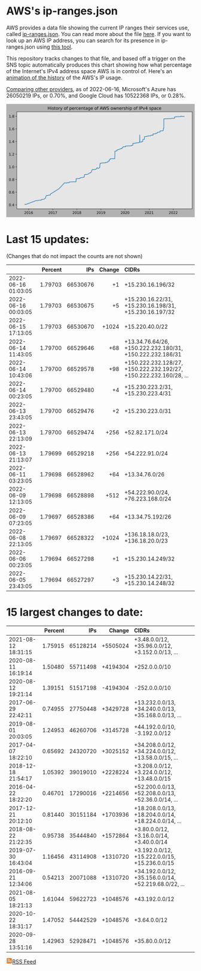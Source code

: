 # AWS's ip-ranges.json

AWS provides a data file showing the current IP ranges their
services use, called [ip-ranges.json](https://ip-ranges.amazonaws.com/ip-ranges.json).
You can read more about the file [here](https://docs.aws.amazon.com/general/latest/gr/aws-ip-ranges.html).
If you want to look up an AWS IP address, you can search for its presence in ip-ranges.json using [this tool](https://seligman.github.io/aws-ip-ranges/).

This repository tracks changes to that file, and based off a trigger on the SNS topic 
automatically produces this chart showing how what percentage of the Internet's IPv4 
address space AWS is in control of.  Here's an 
[animation of the history](https://youtu.be/Su25yl7eol8) of the AWS's IP usage.

[Comparing other providers](https://github.com/seligman/cloud_sizes), as of 2022-06-16, Microsoft's Azure has 26050219 IPs, or 0.70%, and Google Cloud has 10522368 IPs, or 0.28%.

![History of AWS](history_count.svg)

# Last 15 updates:

(Changes that do not impact the counts are not shown)

| | Percent | IPs | Change | CIDRs |
| :--- | ---: | ---: | ---: | :--- |
| 2022-06-16 01:03:05 | 1.79703 | 66530676 | +1 | +15.230.16.196/32 |
| 2022-06-16 00:03:05 | 1.79703 | 66530675 | +5 | +15.230.16.22/31, +15.230.16.198/31, +15.230.16.197/32 |
| 2022-06-15 17:13:05 | 1.79703 | 66530670 | +1024 | +15.220.40.0/22 |
| 2022-06-14 11:43:05 | 1.79700 | 66529646 | +68 | +13.34.76.64/26, +150.222.232.180/31, +150.222.232.186/31 |
| 2022-06-14 10:43:06 | 1.79700 | 66529578 | +98 | +150.222.232.128/27, +150.222.232.192/27, +150.222.232.160/28, ... |
| 2022-06-14 00:23:05 | 1.79700 | 66529480 | +4 | +15.230.223.2/31, +15.230.223.4/31 |
| 2022-06-13 23:43:05 | 1.79700 | 66529476 | +2 | +15.230.223.0/31 |
| 2022-06-13 22:13:09 | 1.79700 | 66529474 | +256 | +52.82.171.0/24 |
| 2022-06-13 21:13:07 | 1.79699 | 66529218 | +256 | +54.222.91.0/24 |
| 2022-06-11 03:23:05 | 1.79698 | 66528962 | +64 | +13.34.76.0/26 |
| 2022-06-09 12:13:05 | 1.79698 | 66528898 | +512 | +54.222.90.0/24, +76.223.168.0/24 |
| 2022-06-09 07:23:05 | 1.79697 | 66528386 | +64 | +13.34.75.192/26 |
| 2022-06-08 22:13:05 | 1.79697 | 66528322 | +1024 | +136.18.18.0/23, +136.18.20.0/23 |
| 2022-06-06 00:23:05 | 1.79694 | 66527298 | +1 | +15.230.14.249/32 |
| 2022-06-05 23:43:05 | 1.79694 | 66527297 | +3 | +15.230.14.22/31, +15.230.14.248/32 |


# 15 largest changes to date:

| | Percent | IPs | Change | CIDRs |
| :--- | ---: | ---: | ---: | :--- |
| 2021-08-12 18:31:15 | 1.75915 | 65128214 | +5505024 | +3.48.0.0/12, +35.96.0.0/12, +3.152.0.0/13, ... |
| 2020-08-11 16:19:14 | 1.50480 | 55711498 | +4194304 | +252.0.0.0/10 |
| 2020-08-12 19:21:14 | 1.39151 | 51517198 | -4194304 | -252.0.0.0/10 |
| 2017-06-29 22:42:11 | 0.74955 | 27750448 | +3429728 | +13.232.0.0/13, +34.240.0.0/13, +35.168.0.0/13, ... |
| 2019-08-01 20:03:05 | 1.24953 | 46260706 | +3145728 | +44.192.0.0/10, -3.192.0.0/12 |
| 2017-04-07 18:22:10 | 0.65692 | 24320720 | +3025152 | +34.208.0.0/12, +34.224.0.0/12, +13.58.0.0/15, ... |
| 2018-12-18 21:54:17 | 1.05392 | 39019010 | +2228224 | +3.208.0.0/12, +3.224.0.0/12, +13.48.0.0/15 |
| 2016-04-22 18:22:20 | 0.46701 | 17290016 | +2214656 | +52.200.0.0/13, +52.208.0.0/13, +52.36.0.0/14, ... |
| 2017-12-21 20:12:10 | 0.81440 | 30151184 | +1703936 | +18.208.0.0/13, +18.204.0.0/14, +18.224.0.0/14, ... |
| 2018-08-22 21:22:35 | 0.95738 | 35444840 | +1572864 | +3.80.0.0/12, +3.16.0.0/14, +3.40.0.0/14 |
| 2019-07-30 16:43:04 | 1.16456 | 43114908 | +1310720 | +3.192.0.0/12, +15.222.0.0/15, +15.236.0.0/15 |
| 2016-09-21 12:34:06 | 0.54213 | 20071088 | +1310720 | +34.192.0.0/12, +35.156.0.0/14, +52.219.68.0/22, ... |
| 2021-08-05 18:21:13 | 1.61044 | 59622723 | +1048576 | +43.192.0.0/12 |
| 2020-10-22 18:31:17 | 1.47052 | 54442529 | +1048576 | +3.64.0.0/12 |
| 2020-09-28 13:51:16 | 1.42963 | 52928471 | +1048576 | +35.80.0.0/12 |


[![RSS Icon](rss-icon.png)RSS Feed](https://raw.githubusercontent.com/seligman/aws-ip-ranges/master/rss.xml)
